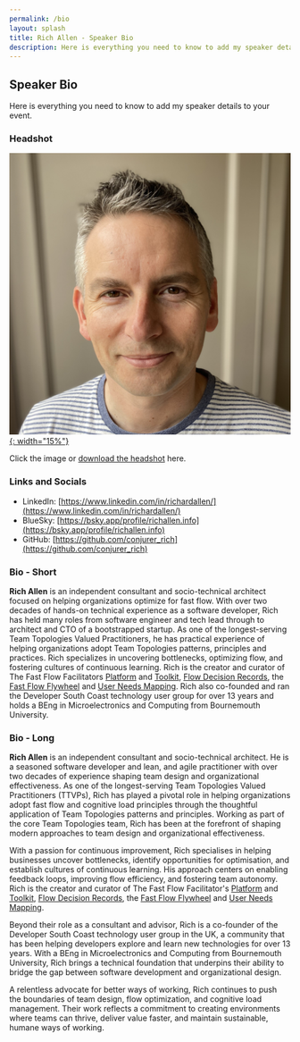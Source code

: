 ```yaml
---
permalink: /bio
layout: splash
title: Rich Allen - Speaker Bio
description: Here is everything you need to know to add my speaker details to your event.
---
```


## Speaker Bio

Here is everything you need to know to add my speaker details to your event.

### Headshot

[![Rich Allen Headshot](/assets/images/richallen.jpeg){: width="15%"}](https://richallen.info/assets/images/richallen.jpeg)

Click the image or [download the headshot](https://richallen.info/assets/images/richallen.jpeg) here.

### Links and Socials

- LinkedIn: [https://www.linkedin.com/in/richardallen/](https://www.linkedin.com/in/richardallen/)
- BlueSky: [https://bsky.app/profile/richallen.info](https://bsky.app/profile/richallen.info)
- GitHub: [https://github.com/conjurer_rich](https://github.com/conjurer_rich)

### Bio - Short

**Rich Allen** is an independent consultant and socio-technical architect focused on helping organizations optimize for fast flow. With over two decades of hands-on technical experience as a software developer, Rich has held many roles from software engineer and tech lead through to architect and CTO of a bootstrapped startup. As one of the longest-serving Team Topologies Valued Practitioners, he has practical experience of helping organizations adopt Team Topologies patterns, principles and practices. Rich specializes in uncovering bottlenecks, optimizing flow, and fostering cultures of continuous learning. Rich is the creator and curator of The Fast Flow Facilitators [Platform](https://fasterflowhq.com) and [Toolkit](https://fastflowtoolkit.com), [Flow Decision Records](https://flowdecisionrecords.com), the [Fast Flow Flywheel](https://fastflowflywheel.com) and [User Needs Mapping](https://userneedsmapping.com). Rich also co-founded and ran the Developer South Coast technology user group for over 13 years and holds a BEng in Microelectronics and Computing from Bournemouth University.

### Bio - Long

**Rich Allen** is an independent consultant and socio-technical architect. He is a seasoned software developer and lean, and agile practitioner with over two decades of experience shaping team design and organizational effectiveness. As one of the longest-serving Team Topologies Valued Practitioners (TTVPs), Rich has played a pivotal role in helping organizations adopt fast flow and cognitive load principles through the thoughtful application of Team Topologies patterns and principles. Working as part of the core Team Topologies team, Rich has been at the forefront of shaping modern approaches to team design and organizational effectiveness.

With a passion for continuous improvement, Rich specialises in helping businesses uncover bottlenecks, identify opportunities for optimisation, and establish cultures of continuous learning. His approach centers on enabling feedback loops, improving flow efficiency, and fostering team autonomy. Rich is the creator and curator of The Fast Flow Facilitator's [Platform](https://fasterflowhq.com) and [Toolkit](https://fastflowtoolkit.com), [Flow Decision Records](https://flowdecisionrecords.com), the [Fast Flow Flywheel](https://fastflowflywheel.com) and [User Needs Mapping](https://userneedsmapping.com).  

Beyond their role as a consultant and advisor, Rich is a co-founder of the Developer South Coast technology user group in the UK, a community that has been helping developers explore and learn new technologies for over 13 years. With a BEng in Microelectronics and Computing from Bournemouth University, Rich brings a technical foundation that underpins their ability to bridge the gap between software development and organizational design.

A relentless advocate for better ways of working, Rich continues to push the boundaries of team design, flow optimization, and cognitive load management. Their work reflects a commitment to creating environments where teams can thrive, deliver value faster, and maintain sustainable, humane ways of working.
